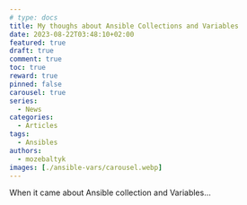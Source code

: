 ```yaml
---
# type: docs 
title: My thoughs about Ansible Collections and Variables
date: 2023-08-22T03:48:10+02:00
featured: true
draft: true
comment: true
toc: true
reward: true
pinned: false
carousel: true
series:
  - News
categories:
  - Articles
tags:
  - Ansibles
authors:
  - mozebaltyk
images: [./ansible-vars/carousel.webp]
---
```


When it came about Ansible collection and Variables...

<!--more-->

